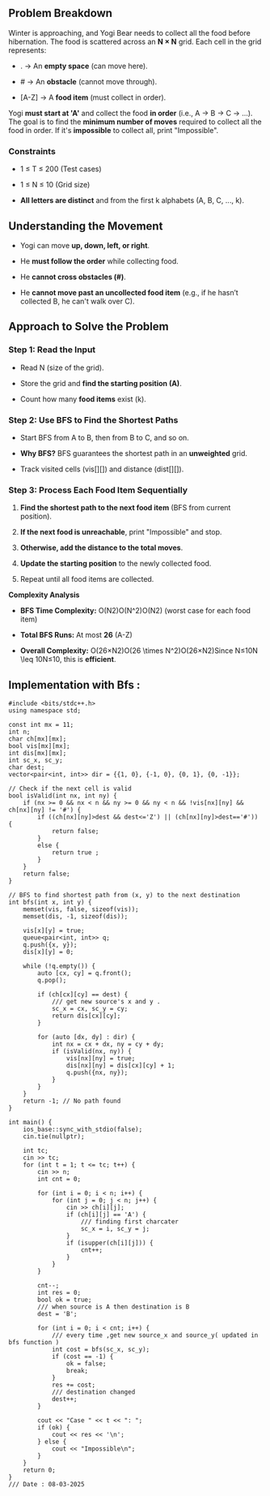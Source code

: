 **Problem Breakdown**
---------------------

Winter is approaching, and Yogi Bear needs to collect all the food before hibernation. The food is scattered across an **N × N** grid. Each cell in the grid represents:

*   . → An **empty space** (can move here).
    
*   \# → An **obstacle** (cannot move through).
    
*   \[A-Z\] → A **food item** (must collect in order).
    

Yogi **must start at 'A'** and collect the food **in order** (i.e., A → B → C → ...). The goal is to find the **minimum number of moves** required to collect all the food in order. If it's **impossible** to collect all, print "Impossible".

### **Constraints**

*   1 ≤ T ≤ 200 (Test cases)
    
*   1 ≤ N ≤ 10 (Grid size)
    
*   **All letters are distinct** and from the first k alphabets (A, B, C, ..., k).
    

**Understanding the Movement**
------------------------------

*   Yogi can move **up, down, left, or right**.
    
*   He **must follow the order** while collecting food.
    
*   He **cannot cross obstacles (#)**.
    
*   He **cannot move past an uncollected food item** (e.g., if he hasn’t collected B, he can't walk over C).
    

**Approach to Solve the Problem**
---------------------------------

### **Step 1: Read the Input**

*   Read N (size of the grid).
    
*   Store the grid and **find the starting position (A)**.
    
*   Count how many **food items** exist (k).
    

### **Step 2: Use BFS to Find the Shortest Paths**

*   Start BFS from A to B, then from B to C, and so on.
    
*   **Why BFS?** BFS guarantees the shortest path in an **unweighted** grid.
    
*   Track visited cells (vis\[\]\[\]) and distance (dist\[\]\[\]).
    

### **Step 3: Process Each Food Item Sequentially**

1.  **Find the shortest path to the next food item** (BFS from current position).
    
2.  **If the next food is unreachable**, print "Impossible" and stop.
    
3.  **Otherwise, add the distance to the total moves**.
    
4.  **Update the starting position** to the newly collected food.
    
5.  Repeat until all food items are collected.
    

**Complexity Analysis**

*   **BFS Time Complexity:** O(N2)O(N^2)O(N2) (worst case for each food item)
    
*   **Total BFS Runs:** At most **26** (A-Z)
    
*   **Overall Complexity:** O(26×N2)O(26 \\times N^2)O(26×N2)Since N≤10N \\leq 10N≤10, this is **efficient**.

## Implementation with Bfs : 
```
#include <bits/stdc++.h>
using namespace std;

const int mx = 11;
int n;
char ch[mx][mx];
bool vis[mx][mx];
int dis[mx][mx];
int sc_x, sc_y;
char dest;
vector<pair<int, int>> dir = {{1, 0}, {-1, 0}, {0, 1}, {0, -1}};

// Check if the next cell is valid
bool isValid(int nx, int ny) {
    if (nx >= 0 && nx < n && ny >= 0 && ny < n && !vis[nx][ny] && ch[nx][ny] != '#') {
        if ((ch[nx][ny]>dest && dest<='Z') || (ch[nx][ny]>dest=='#')) {
            return false;
        }
        else {
            return true ;
        }
    }
    return false;
}

// BFS to find shortest path from (x, y) to the next destination
int bfs(int x, int y) {
    memset(vis, false, sizeof(vis));
    memset(dis, -1, sizeof(dis));

    vis[x][y] = true;
    queue<pair<int, int>> q;
    q.push({x, y});
    dis[x][y] = 0;

    while (!q.empty()) {
        auto [cx, cy] = q.front();
        q.pop();

        if (ch[cx][cy] == dest) {
            /// get new source's x and y .
            sc_x = cx, sc_y = cy; 
            return dis[cx][cy];
        }

        for (auto [dx, dy] : dir) {
            int nx = cx + dx, ny = cy + dy;
            if (isValid(nx, ny)) {
                vis[nx][ny] = true;
                dis[nx][ny] = dis[cx][cy] + 1;
                q.push({nx, ny});
            }
        }
    }
    return -1; // No path found
}

int main() {
    ios_base::sync_with_stdio(false);
    cin.tie(nullptr);

    int tc;
    cin >> tc;
    for (int t = 1; t <= tc; t++) {
        cin >> n;
        int cnt = 0;
        
        for (int i = 0; i < n; i++) {
            for (int j = 0; j < n; j++) {
                cin >> ch[i][j];
                if (ch[i][j] == 'A') {
                    /// finding first charcater
                    sc_x = i, sc_y = j;
                }
                if (isupper(ch[i][j])) {
                    cnt++; 
                }
            }
        }

        cnt--;
        int res = 0;
        bool ok = true;
        /// when source is A then destination is B
        dest = 'B'; 

        for (int i = 0; i < cnt; i++) { 
            /// every time ,get new source_x and source_y( updated in bfs function )
            int cost = bfs(sc_x, sc_y);
            if (cost == -1) {
                ok = false;
                break;
            }
            res += cost;
            /// destination changed
            dest++;
        }

        cout << "Case " << t << ": ";
        if (ok) {
            cout << res << '\n';
        } else {
            cout << "Impossible\n";
        }
    }
    return 0;
}
/// Date : 08-03-2025
```